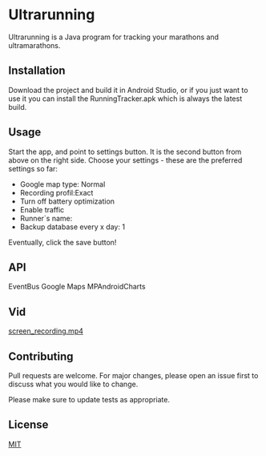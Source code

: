# Ultrarunning

Ultrarunning is a Java program for tracking your marathons and ultramarathons.

## Installation

Download the project and build it in Android Studio, or if you just want to use it
you can install the RunningTracker.apk which is always the latest build.

## Usage

Start the app, and point to settings button. 
It is the second button from above on the right side.
Choose your settings - these are the preferred settings so far:

  * Google map type: Normal
  * Recording profil:Exact
  * Turn off battery optimization
  * Enable traffic
  * Runner`s name: <Your name>
  * Backup database every x day: 1

Eventually, click the save button!

## API

EventBus
Google Maps
MPAndroidCharts

## Vid

[screen_recording.mp4](app%2Fpics%2Fscreen_recording.mp4)

## Contributing

Pull requests are welcome. For major changes, please open an issue first
to discuss what you would like to change.

Please make sure to update tests as appropriate.

## License

[MIT](https://choosealicense.com/licenses/mit/)